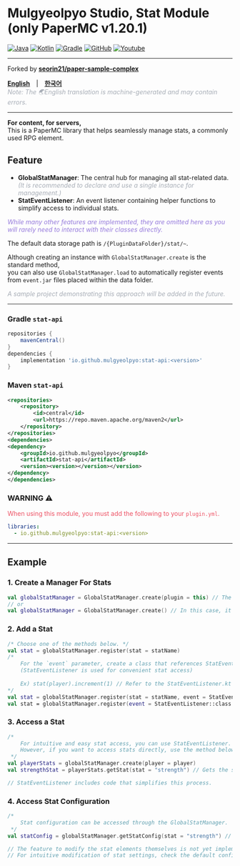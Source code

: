 # Mulgyeolpyo Studio, Stat Module (only PaperMC v1.20.1)

[![Java](https://img.shields.io/badge/java-17-ED8B00.svg?logo=java)](https://www.azul.com/)
[![Kotlin](https://img.shields.io/badge/kotlin-2.1.0-585DEF.svg?logo=kotlin)](http://kotlinlang.org)
[![Gradle](https://img.shields.io/badge/gradle-8.14.2-02303A.svg?logo=gradle)](https://gradle.org)
[![GitHub](https://img.shields.io/github/license/seorin21/paper-sample-complex)](https://www.gnu.org/licenses/gpl-3.0.html)
[![Youtube](https://img.shields.io/badge/youtube-서린-red.svg?logo=youtube)](https://www.youtube.com/@seorin._.021)

<hr>

Forked by **[seorin21/paper-sample-complex](https://github.com/seorin21/paper-sample-complex)**

[**<u>English</u>**](README.md)　|　[**<u>한국어</u>**](docs/ko-KR.md)<br>
<span style="color: #A8AEB7">_Note: The 🌏English translation is machine-generated and may contain errors._</span>

<hr>

**For content, for servers,**<br>
This is a PaperMC library that helps seamlessly manage stats, a commonly used RPG element.

## Feature
- **GlobalStatManager**: The central hub for managing all stat-related data. <br>
  <span style="color: #A8AEB7">_(It is recommended to declare and use a single instance for management.)_</span>
- **StatEventListener**: An event listener containing helper functions to simplify access to individual stats.

<span style="color: #967BDC">_While many other features are implemented, they are omitted here as you will rarely need to interact with their classes directly._</span>

The default data storage path is `/{PluginDataFolder}/stat/~`.<br>

Although creating an instance with `GlobalStatManager.create` is the standard method,<br>
you can also use `GlobalStatManager.load` to automatically register events from `event.jar` files placed within the data folder.

<span style="color: #A8AEB7">_A sample project demonstrating this approach will be added in the future._</span>

<hr>

### Gradle `stat-api`

```groovy
repositories {
    mavenCentral()
}
dependencies {
    implementation 'io.github.mulgyeolpyo:stat-api:<version>'
}
```

### Maven `stat-api`
```xml
<repositories>
    <repository>
        <id>central</id>
        <url>https://repo.maven.apache.org/maven2</url>
    </repository>
</repositories>
<dependencies>
<dependency>
    <groupId>io.github.mulgyeolpyo</groupId>
    <artifactId>stat-api</artifactId>
    <version><version></version></version>
</dependency>
</dependencies>
```

### WARNING ⚠
<span style="color: #ED5466">When using this module, you must add the following to your `plugin.yml`.</span>
```yaml
libraries:
  - io.github.mulgyeolpyo:stat-api:<version>
```

<hr>

## Example
### 1. Create a Manager For Stats
```kotlin
val globalStatManager = GlobalStatManager.create(plugin = this) // The plugin instance must be passed to `this`.
// or 
val globalStatManager = GlobalStatManager.create() // In this case, it automatically finds the plugin instance.
```

### 2. Add a Stat
```kotlin
/* Choose one of the methods below. */
val stat = globalStatManager.register(stat = statName)
/* 
    For the `event` parameter, create a class that references StatEventListener.
    (StatEventListener is used for convenient stat access)
    
    Ex) stat(player).increment(1) // Refer to the StatEventListener.kt file in the 'stat-plugin' folder.
*/
val stat = globalStatManager.register(stat = statName, event = StatEventListener::class.java)
val stat = globalStatManager.register(event = StatEventListener::class.java)
```

### 3. Access a Stat
```kotlin
/*
    For intuitive and easy stat access, you can use StatEventListener.
    However, if you want to access stats directly, use the method below.
 */
val playerStats = globalStatManager.create(player = player)
val strengthStat = playerStats.getStat(stat = "strength") // Gets the stat named "strength".

// StatEventListener includes code that simplifies this process.
```

### 4. Access Stat Configuration
```kotlin
/*
    Stat configuration can be accessed through the GlobalStatManager.
 */
val statConfig = globalStatManager.getStatConfig(stat = "strength") // Gets the configuration for the stat named "strength".

// The feature to modify the stat elements themselves is not yet implemented.
// For intuitive modification of stat settings, check the default configuration path at '/{pluginDataFolder}/stat/~'.
```

